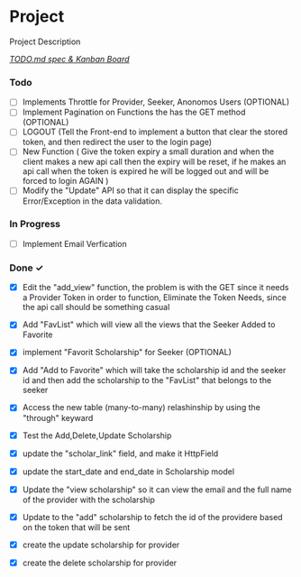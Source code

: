 # Project

Project Description

<em>[TODO.md spec & Kanban Board](https://bit.ly/3fCwKfM)</em>

### Todo

- [ ] Implements Throttle for Provider, Seeker, Anonomos Users (OPTIONAL)  
- [ ] Implement Pagination on Functions the has the GET method (OPTIONAL)  
- [ ] LOGOUT (Tell the Front-end to implement a button that clear the stored token, and then redirect the user to the login page)  
- [ ] New Function ( Give the token expiry a small duration and when the client makes a new api call then the expiry will be reset, if  he makes an api call when the token is expired he will be logged out and will be forced to login AGAIN )  
- [ ] Modify the "Update"  API so that it can display the specific Error/Exception in the data validation.  

### In Progress

- [ ] Implement Email Verfication  

### Done ✓

- [x] Edit the "add_view" function, the problem is with the GET since it needs a Provider Token in order to function, Eliminate the Token Needs, since the api call should be something casual  
- [x] Add "FavList" which will view all the views that the Seeker Added to Favorite  
- [x] implement "Favorit Scholarship" for Seeker (OPTIONAL)  
- [x] Add "Add to Favorite" which will take the scholarship id and the seeker id and then add the scholarship to the "FavList" that belongs to the seeker  
- [x] Access the new table (many-to-many) relashinship by using the "through" keyward  
- [x] Test the Add,Delete,Update Scholarship  
- [x] update the "scholar_link" field, and make it HttpField  
- [x] update the start_date and end_date in Scholarship model  
- [x] Update the "view scholarship" so it can view the email and the full name of the provider with the scholarship  
- [x] Update to the "add" scholarship to fetch the id of the providere based on the token that will be sent  
- [x] create the update scholarship for provider  
- [x] create the delete scholarship for provider  

